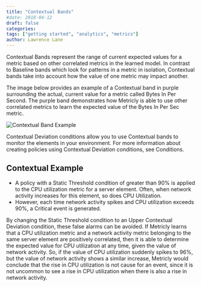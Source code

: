 ```yaml
---
title: "Contextual Bands"
#date: 2018-04-12
draft: false
categories:
tags: ["getting started", "analytics", "metrics"]
author: Lawrence Lane
---
```

Contextual Bands represent the range of current expected values for a metric based on other correlated metrics in the learned model. In contrast to Baseline bands which look for patterns in a metric in isolation, Contextual bands take into account how the value of one metric may impact another.

The image below provides an example of a Contextual band in purple surrounding the actual, current value for a metric called Bytes In Per Second. The purple band demonstrates how Metricly is able to use other correlated metrics to learn the expected value of the Bytes In Per Sec metric.

![Contextual Band Example](/images/contextual-bands/contextual-band-example.png)

Contextual Deviation conditions allow you to use Contextual bands to monitor the elements in your environment. For more information about creating policies using Contextual Deviation conditions, see Conditions.

## Contextual Example

- A policy with a Static Threshold condition of greater than 90% is applied to the CPU utilization metric for a server element. Often, when network activity increases for this element, so does CPU Utilization.
- However, each time network activity spikes and CPU utilization exceeds 90%, a Critical event is generated.

By changing the Static Threshold condition to an Upper Contextual Deviation condition, these false alarms can be avoided. If Metricly learns that a CPU utilization metric and a network activity metric belonging to the same server element are positively correlated, then it is able to determine the expected value for CPU utilization at any time, given the value of network activity. So, if the value of CPU utilization suddenly spikes to 96%, but the value of network activity shows a similar increase, Metricly would conclude that the rise in CPU utilization is not cause for an event, since it is not uncommon to see a rise in CPU utilization when there is also a rise in network activity.
